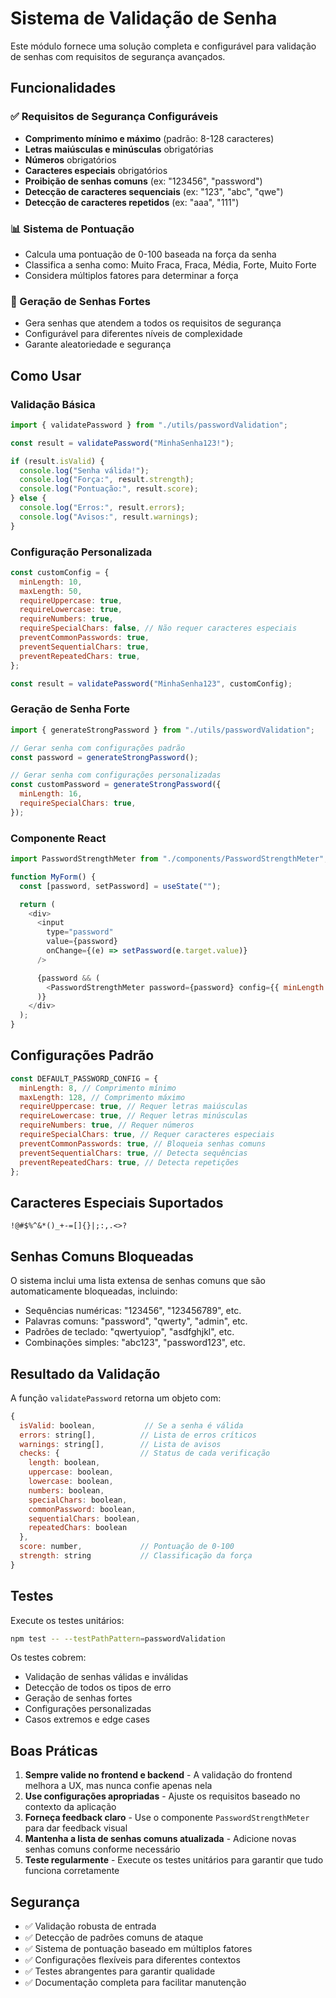 # Sistema de Validação de Senha

Este módulo fornece uma solução completa e configurável para validação de senhas com requisitos de segurança avançados.

## Funcionalidades

### ✅ Requisitos de Segurança Configuráveis

- **Comprimento mínimo e máximo** (padrão: 8-128 caracteres)
- **Letras maiúsculas e minúsculas** obrigatórias
- **Números** obrigatórios
- **Caracteres especiais** obrigatórios
- **Proibição de senhas comuns** (ex: "123456", "password")
- **Detecção de caracteres sequenciais** (ex: "123", "abc", "qwe")
- **Detecção de caracteres repetidos** (ex: "aaa", "111")

### 📊 Sistema de Pontuação

- Calcula uma pontuação de 0-100 baseada na força da senha
- Classifica a senha como: Muito Fraca, Fraca, Média, Forte, Muito Forte
- Considera múltiplos fatores para determinar a força

### 🔧 Geração de Senhas Fortes

- Gera senhas que atendem a todos os requisitos de segurança
- Configurável para diferentes níveis de complexidade
- Garante aleatoriedade e segurança

## Como Usar

### Validação Básica

```javascript
import { validatePassword } from "./utils/passwordValidation";

const result = validatePassword("MinhaSenha123!");

if (result.isValid) {
  console.log("Senha válida!");
  console.log("Força:", result.strength);
  console.log("Pontuação:", result.score);
} else {
  console.log("Erros:", result.errors);
  console.log("Avisos:", result.warnings);
}
```

### Configuração Personalizada

```javascript
const customConfig = {
  minLength: 10,
  maxLength: 50,
  requireUppercase: true,
  requireLowercase: true,
  requireNumbers: true,
  requireSpecialChars: false, // Não requer caracteres especiais
  preventCommonPasswords: true,
  preventSequentialChars: true,
  preventRepeatedChars: true,
};

const result = validatePassword("MinhaSenha123", customConfig);
```

### Geração de Senha Forte

```javascript
import { generateStrongPassword } from "./utils/passwordValidation";

// Gerar senha com configurações padrão
const password = generateStrongPassword();

// Gerar senha com configurações personalizadas
const customPassword = generateStrongPassword({
  minLength: 16,
  requireSpecialChars: true,
});
```

### Componente React

```javascript
import PasswordStrengthMeter from "./components/PasswordStrengthMeter";

function MyForm() {
  const [password, setPassword] = useState("");

  return (
    <div>
      <input
        type="password"
        value={password}
        onChange={(e) => setPassword(e.target.value)}
      />

      {password && (
        <PasswordStrengthMeter password={password} config={{ minLength: 10 }} />
      )}
    </div>
  );
}
```

## Configurações Padrão

```javascript
const DEFAULT_PASSWORD_CONFIG = {
  minLength: 8, // Comprimento mínimo
  maxLength: 128, // Comprimento máximo
  requireUppercase: true, // Requer letras maiúsculas
  requireLowercase: true, // Requer letras minúsculas
  requireNumbers: true, // Requer números
  requireSpecialChars: true, // Requer caracteres especiais
  preventCommonPasswords: true, // Bloqueia senhas comuns
  preventSequentialChars: true, // Detecta sequências
  preventRepeatedChars: true, // Detecta repetições
};
```

## Caracteres Especiais Suportados

```
!@#$%^&*()_+-=[]{}|;:,.<>?
```

## Senhas Comuns Bloqueadas

O sistema inclui uma lista extensa de senhas comuns que são automaticamente bloqueadas, incluindo:

- Sequências numéricas: "123456", "123456789", etc.
- Palavras comuns: "password", "qwerty", "admin", etc.
- Padrões de teclado: "qwertyuiop", "asdfghjkl", etc.
- Combinações simples: "abc123", "password123", etc.

## Resultado da Validação

A função `validatePassword` retorna um objeto com:

```javascript
{
  isValid: boolean,           // Se a senha é válida
  errors: string[],          // Lista de erros críticos
  warnings: string[],        // Lista de avisos
  checks: {                  // Status de cada verificação
    length: boolean,
    uppercase: boolean,
    lowercase: boolean,
    numbers: boolean,
    specialChars: boolean,
    commonPassword: boolean,
    sequentialChars: boolean,
    repeatedChars: boolean
  },
  score: number,             // Pontuação de 0-100
  strength: string           // Classificação da força
}
```

## Testes

Execute os testes unitários:

```bash
npm test -- --testPathPattern=passwordValidation
```

Os testes cobrem:

- Validação de senhas válidas e inválidas
- Detecção de todos os tipos de erro
- Geração de senhas fortes
- Configurações personalizadas
- Casos extremos e edge cases

## Boas Práticas

1. **Sempre valide no frontend e backend** - A validação do frontend melhora a UX, mas nunca confie apenas nela
2. **Use configurações apropriadas** - Ajuste os requisitos baseado no contexto da aplicação
3. **Forneça feedback claro** - Use o componente `PasswordStrengthMeter` para dar feedback visual
4. **Mantenha a lista de senhas comuns atualizada** - Adicione novas senhas comuns conforme necessário
5. **Teste regularmente** - Execute os testes unitários para garantir que tudo funciona corretamente

## Segurança

- ✅ Validação robusta de entrada
- ✅ Detecção de padrões comuns de ataque
- ✅ Sistema de pontuação baseado em múltiplos fatores
- ✅ Configurações flexíveis para diferentes contextos
- ✅ Testes abrangentes para garantir qualidade
- ✅ Documentação completa para facilitar manutenção
